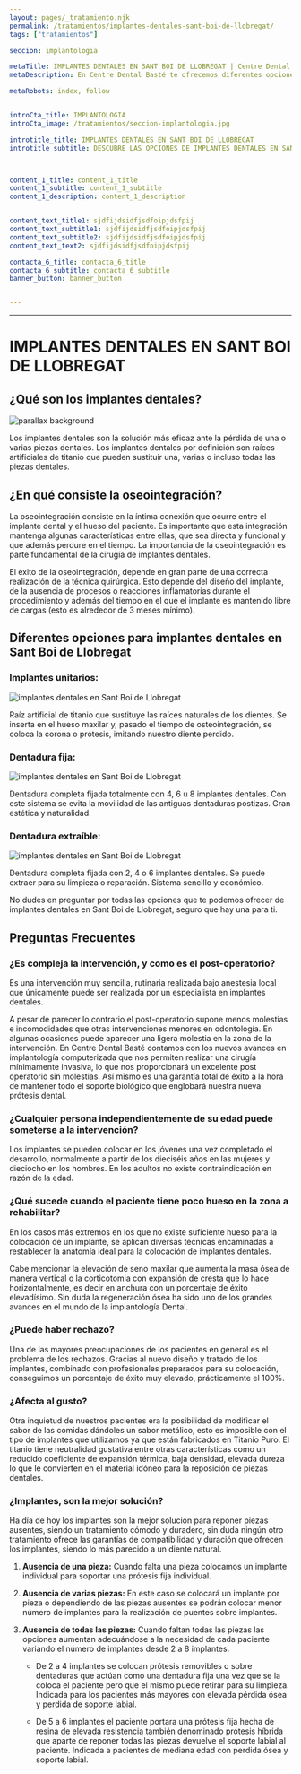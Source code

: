 ```yaml
---
layout: pages/_tratamiento.njk
permalink: /tratamientos/implantes-dentales-sant-boi-de-llobregat/
tags: ["tratamientos"]

seccion: implantologia

metaTitle: IMPLANTES DENTALES EN SANT BOI DE LLOBREGAT | Centre Dental Baste
metaDescription: En Centre Dental Basté te ofrecemos diferentes opciones para implantes dentales en Sant Boi de Llobregat, de modo que seguro encontrarás la tuya.

metaRobots: index, follow


introCta_title: IMPLANTOLOGIA
introCta_image: /tratamientos/seccion-implantologia.jpg

introtitle_title: IMPLANTES DENTALES EN SANT BOI DE LLOBREGAT
introtitle_subtitle: DESCUBRE LAS OPCIONES DE IMPLANTES DENTALES EN SANT BOI DE LLOBREGAT. SOLUCIONES EFECTIVAS PARA LA PÉRDIDA DE PIEZAS DENTALES



content_1_title: content_1_title
content_1_subtitle: content_1_subtitle
content_1_description: content_1_description


content_text_title1: sjdfijdsidfjsdfoipjdsfpij
content_text_subtitle1: sjdfijdsidfjsdfoipjdsfpij
content_text_subtitle2: sjdfijdsidfjsdfoipjdsfpij
content_text_text2: sjdfijdsidfjsdfoipjdsfpij

contacta_6_title: contacta_6_title
contacta_6_subtitle: contacta_6_subtitle
banner_button: banner_button


---
```

___

# IMPLANTES DENTALES EN SANT BOI DE LLOBREGAT

## ¿Qué son los implantes dentales?

![parallax background](#)

Los implantes dentales son la solución más eficaz ante la pérdida de una o varias piezas dentales. Los implantes dentales por definición son raíces artificiales de titanio que pueden sustituir una, varias o incluso todas las piezas dentales.

## ¿En qué consiste la oseointegración?

La oseointegración consiste en la íntima conexión que ocurre entre el implante dental y el hueso del paciente. Es importante que esta integración mantenga algunas características entre ellas, que sea directa y funcional y que además perdure en el tiempo. La importancia de la oseointegración es parte fundamental de la cirugía de implantes dentales.

El éxito de la oseointegración, depende en gran parte de una correcta realización de la técnica quirúrgica. Esto depende del diseño del implante, de la ausencia de procesos o reacciones inflamatorias durante el procedimiento y además del tiempo en el que el implante es mantenido libre de cargas (esto es alrededor de 3 meses mínimo).

## Diferentes opciones para implantes dentales en Sant Boi de Llobregat

### Implantes unitarios:

![implantes dentales en Sant Boi de Llobregat](#)

Raíz artificial de titanio que sustituye las raíces naturales de los dientes. Se inserta en el hueso maxilar y, pasado el tiempo de osteointegración, se coloca la corona o prótesis, imitando nuestro diente perdido.

### Dentadura fija:

![implantes dentales en Sant Boi de Llobregat](#)

Dentadura completa fijada totalmente con 4, 6 u 8 implantes dentales. Con este sistema se evita la movilidad de las antiguas dentaduras postizas. Gran estética y naturalidad.

### Dentadura extraíble:

![implantes dentales en Sant Boi de Llobregat](#)

Dentadura completa fijada con 2, 4 o 6 implantes dentales. Se puede extraer para su limpieza o reparación. Sistema sencillo y económico.

No dudes en preguntar por todas las opciones que te podemos ofrecer de implantes dentales en Sant Boi de Llobregat, seguro que hay una para ti.



## Preguntas Frecuentes

### ¿Es compleja la intervención, y como es el post-operatorio?

Es una intervención muy sencilla, rutinaria realizada bajo anestesia local que únicamente puede ser realizada por un especialista en implantes dentales.

A pesar de parecer lo contrario el post-operatorio supone menos molestias e incomodidades que otras intervenciones menores en odontología. En algunas ocasiones puede aparecer una ligera molestia en la zona de la intervención. En Centre Dental Basté contamos con los nuevos avances en implantología computerizada que nos permiten realizar una cirugía mínimamente invasiva, lo que nos proporcionará un excelente post operatorio sin molestias. Así mismo es una garantía total de éxito a la hora de mantener todo el soporte biológico que englobará nuestra nueva prótesis dental.

### ¿Cualquier persona independientemente de su edad puede someterse a la intervención?

Los implantes se pueden colocar en los jóvenes una vez completado el desarrollo, normalmente a partir de los dieciséis años en las mujeres y dieciocho en los hombres. En los adultos no existe contraindicación en razón de la edad.

### ¿Qué sucede cuando el paciente tiene poco hueso en la zona a rehabilitar?

En los casos más extremos en los que no existe suficiente hueso para la colocación de un implante, se aplican diversas técnicas encaminadas a restablecer la anatomía ideal para la colocación de implantes dentales.

Cabe mencionar la elevación de seno maxilar que aumenta la masa ósea de manera vertical o la corticotomia con expansión de cresta que lo hace horizontalmente, es decir en anchura con un porcentaje de éxito elevadísimo. Sin duda la regeneración ósea ha sido uno de los grandes avances en el mundo de la implantología Dental.

### ¿Puede haber rechazo?

Una de las mayores preocupaciones de los pacientes en general es el problema de los rechazos. Gracias al nuevo diseño y tratado de los implantes, combinado con profesionales preparados para su colocación, conseguimos un porcentaje de éxito muy elevado, prácticamente el 100%.

### ¿Afecta al gusto?

Otra inquietud de nuestros pacientes era la posibilidad de modificar el sabor de las comidas dándoles un sabor metálico, esto es imposible con el tipo de implantes que utilizamos ya que están fabricados en Titanio Puro. El titanio tiene neutralidad gustativa entre otras características como un reducido coeficiente de expansión térmica, baja densidad, elevada dureza lo que le convierten en el material idóneo para la reposición de piezas dentales.

### ¿Implantes, son la mejor solución?

Ha día de hoy los implantes son la mejor solución para reponer piezas ausentes, siendo un tratamiento cómodo y duradero, sin duda ningún otro tratamiento ofrece las garantías de compatibilidad y duración que ofrecen los implantes, siendo lo más parecido a un diente natural.

1. **Ausencia de una pieza:** Cuando falta una pieza colocamos un implante individual para soportar una prótesis fija individual.

2. **Ausencia de varias piezas:** En este caso se colocará un implante por pieza o dependiendo de las piezas ausentes se podrán colocar menor número de implantes para la realización de puentes sobre implantes.

3. **Ausencia de todas las piezas:** Cuando faltan todas las piezas las opciones aumentan adecuándose a la necesidad de cada paciente variando el número de implantes desde 2 a 8 implantes.

   - De 2 a 4 implantes se colocan prótesis removibles o sobre dentaduras que actúan como una dentadura fija una vez que se la coloca el paciente pero que el mismo puede retirar para su limpieza. Indicada para los pacientes más mayores con elevada pérdida ósea y perdida de soporte labial.

   - De 5 a 6 implantes el paciente portara una prótesis fija hecha de resina de elevada resistencia también denominado prótesis híbrida que aparte de reponer todas las piezas devuelve el soporte labial al paciente. Indicada a pacientes de mediana edad con perdida ósea y soporte labial.



